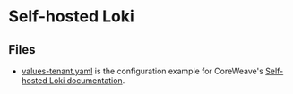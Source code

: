 # Self-hosted Loki

## Files

* [values-tenant.yaml](values-tenant.yaml) is the configuration example for CoreWeave's [Self-hosted Loki documentation](https://docs.coreweave.com/coreweave-kubernetes/prometheus/self-hosted-loki).
